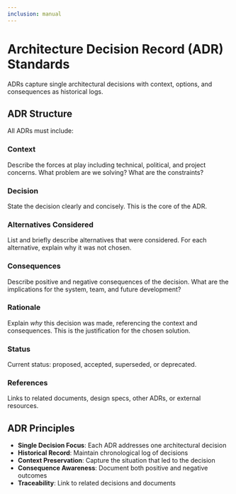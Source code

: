 ```yaml
---
inclusion: manual
---
```


# Architecture Decision Record (ADR) Standards

ADRs capture single architectural decisions with context, options, and consequences as historical logs.

## ADR Structure

All ADRs must include:

### Context

Describe the forces at play including technical, political, and project concerns. What problem are we solving? What are the constraints?

### Decision

State the decision clearly and concisely. This is the core of the ADR.

### Alternatives Considered

List and briefly describe alternatives that were considered. For each alternative, explain why it was not chosen.

### Consequences

Describe positive and negative consequences of the decision. What are the implications for the system, team, and future development?

### Rationale

Explain *why* this decision was made, referencing the context and consequences. This is the justification for the chosen solution.

### Status

Current status: proposed, accepted, superseded, or deprecated.

### References

Links to related documents, design specs, other ADRs, or external resources.

## ADR Principles

- **Single Decision Focus**: Each ADR addresses one architectural decision
- **Historical Record**: Maintain chronological log of decisions
- **Context Preservation**: Capture the situation that led to the decision
- **Consequence Awareness**: Document both positive and negative outcomes
- **Traceability**: Link to related decisions and documents
